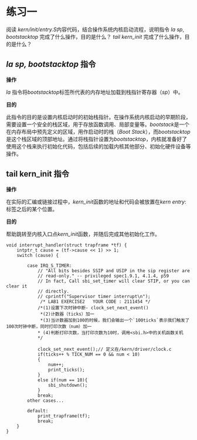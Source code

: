 # **练习一** #
阅读 *kern/init/entry.S*内容代码，结合操作系统内核启动流程，说明指令 *la* *sp*, *bootstacktop* 完成了什么操作，目的是什么？ *tail kern_init* 完成了什么操作，目的是什么？
## ***la sp, bootstacktop* 指令** ##
**操作**

*la* 指令将*bootstacktop*标签所代表的内存地址加载到栈指针寄存器（*sp*）中。

**目的**

此指令的目的是设置内核启动时的初始栈指针。在操作系统内核启动的早期阶段，需要设置一个安全的栈区域，用于存放函数调用、局部变量等。*bootstack*是一个在内存布局中预先定义的区域，用作启动时的栈（*Boot Stack*），而*bootstacktop*是这个栈区域的顶部地址。通过将栈指针设置为*bootstacktop*，内核就准备好了使用这个栈来执行初始化代码，包括后续的加载内核其他部分、初始化硬件设备等操作。

## **tail kern_init 指令** ##
**操作**

在实际的汇编或链接过程中，*kern_init*函数的地址和代码会被放置在*kern entry*:标签之后的某个位置。

**目的**

帮助跳转至内核入口点*kern_init*函数，并随后完成其他初始化工作。

```
void interrupt_handler(struct trapframe *tf) {
    intptr_t cause = (tf->cause << 1) >> 1;
    switch (cause) {
      
        case IRQ_S_TIMER:
            // "All bits besides SSIP and USIP in the sip register are
            // read-only." -- privileged spec1.9.1, 4.1.4, p59
            // In fact, Call sbi_set_timer will clear STIP, or you can clear it
            // directly.
            // cprintf("Supervisor timer interrupt\n");
             /* LAB1 EXERCISE2   YOUR CODE : 2111454 */
            /*(1)设置下次时钟中断- clock_set_next_event()
             *(2)计数器（ticks）加一
             *(3)当计数器加到100的时候，我们会输出一个`100ticks`表示我们触发了100次时钟中断，同时打印次数（num）加一
            * (4)判断打印次数，当打印次数为10时，调用<sbi.h>中的关机函数关机
            */

            clock_set_next_event();// 定义在/kern/driver/clock.c
            if(ticks++ % TICK_NUM == 0 && num < 10)
            {
                num++;
                print_ticks();
            }
            else if(num == 10){
                sbi_shutdown();
            }
            break;
        other cases...
        
        default:
            print_trapframe(tf);
            break;
    }
}

```
